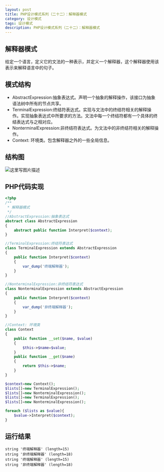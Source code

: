 ```yaml
---
layout: post
title: PHP设计模式系列（二十二）：解释器模式
category: 设计模式
tags: 设计模式
description: PHP设计模式系列（二十二）：解释器模式
---
```

## 解释器模式
给定一个语言，定义它的文法的一种表示，并定义一个解释器，这个解释器使用该表示来解释语言中的句子。

## 模式结构
* AbstractExpression:抽象表达式。声明一个抽象的解释操作，该接口为抽象语法树中所有的节点共享。
* TerminalExpression:终结符表达式。实现与文法中的终结符相关的解释操作。实现抽象表达式中所要求的方法。文法中每一个终结符都有一个具体的终结表达式与之相对应。
* NonterminalExpression:非终结符表达式。为文法中的非终结符相关的解释操作。
* Context: 环境类。包含解释器之外的一些全局信息。

## 结构图
![这里写图片描述](http://img.blog.csdn.net/20170501211106170?watermark/2/text/aHR0cDovL2Jsb2cuY3Nkbi5uZXQvcXFfMzIzMDAzNjM=/font/5a6L5L2T/fontsize/400/fill/I0JBQkFCMA==/dissolve/70/gravity/SouthEast)

## PHP代码实现
```php
<?php
/**
 * 解释器模式
 */
//AbstractExpression:抽象表达式
abstract class AbstractExpression
{
    abstract public function Interpret($context);
}

//TerminalExpression:终结符表达式
class TerminalExpression extends AbstractExpression
{
    public function Interpret($context)
    {
        var_dump('终端解释器');
    }
}

//NonterminalExpression:非终结符表达式
class NonterminalExpression extends AbstractExpression
{
    public function Interpret($context)
    {
        var_dump('非终端解释器');
    }
}

//Context: 环境类
class Context
{
    public function __set($name, $value)
    {
        $this->$name=$value;
    }
    public function __get($name)
    {
        return $this->$name;
    }
}

$context=new Context();
$lists[]=new TerminalExpression();
$lists[]=new NonterminalExpression();
$lists[]=new TerminalExpression();
$lists[]=new NonterminalExpression();

foreach ($lists as $value){
    $value->Interpret($context);
}
```
## 运行结果

```
string '终端解释器' (length=15)
string '非终端解释器' (length=18)
string '终端解释器' (length=15)
string '非终端解释器' (length=18)
```